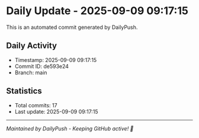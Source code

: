 # Daily Update - 2025-09-09 09:17:15

This is an automated commit generated by DailyPush.

## Daily Activity
- Timestamp: 2025-09-09 09:17:15
- Commit ID: de593e24
- Branch: main

## Statistics
- Total commits: 17
- Last update: 2025-09-09 09:17:15

---
*Maintained by DailyPush - Keeping GitHub active! 🚀*
